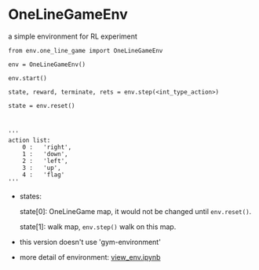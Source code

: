 # OneLineGameEnv
a simple environment for RL experiment
    
    
    from env.one_line_game import OneLineGameEnv

    env = OneLineGameEnv()

    env.start()

    state, reward, terminate, rets = env.step(<int_type_action>)

    state = env.reset()



    '''
    action list:
        0 :   'right',
        1 :   'down',
        2 :   'left',
        3 :   'up',
        4 :   'flag'
    '''

* states:

    state[0]: OneLineGame map, it would not be changed until `env.reset()`.

    state[1]: walk map, `env.step()` walk on this map.


* this version doesn't use 'gym-environment'

* more detail of environment: [view_env.ipynb](https://github.com/thisray/OneLineGameEnv/blob/master/view_env.ipynb)

